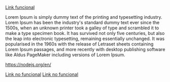[Link funcional](https://nodejs.org/en/)

Lorem Ipsum is simply dummy text of the printing and typesetting industry. Lorem Ipsum has been the industry's standard dummy text ever since the 1500s, when an unknown printer took a galley of type and scrambled it to make a type specimen book. It has survived not only five centuries, but also the leap into electronic typesetting, remaining essentially unchanged. It was popularised in the 1960s with the release of Letraset sheets containing Lorem Ipsum passages, and more recently with desktop publishing software like Aldus PageMaker including versions of Lorem Ipsum.

https://nodejs.org/en/

[Link no funcional](https://nodejs.org/en/hello)
[Link no funcional](https://nodejs.org/en/hello)